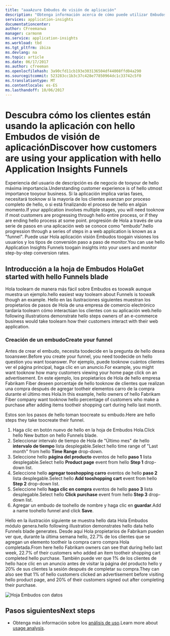 ```yaml
---
title: "aaaAzure Embudos de visión de aplicación"
description: "Obtenga información acerca de cómo puede utilizar Embudos toodiscover cómo interactúan los clientes con la aplicación."
services: application-insights
documentationcenter: 
author: CFreemanwa
manager: carmonm
ms.service: application-insights
ms.workload: tbd
ms.tgt_pltfrm: ibiza
ms.devlang: na
ms.topic: article
ms.date: 06/17/2017
ms.author: cfreeman
ms.openlocfilehash: 3a90cfd11cb193e303136504df44008ffd04a290
ms.sourcegitcommit: 523283cc1b3c37c428e77850964dc1c33742c5f0
ms.translationtype: MT
ms.contentlocale: es-ES
ms.lasthandoff: 10/06/2017
---
```

# <a name="discover-how-customers-are-using-your-application-with-hello-application-insights-funnels"></a><span data-ttu-id="20ff3-103">Descubra cómo los clientes están usando la aplicación con hello Embudos de visión de aplicación</span><span class="sxs-lookup"><span data-stu-id="20ff3-103">Discover how customers are using your application with hello Application Insights Funnels</span></span>

<span data-ttu-id="20ff3-104">Experiencia del usuario de descripción es de negocio de tooyour de hello máxima importancia.</span><span class="sxs-lookup"><span data-stu-id="20ff3-104">Understanding customer experience is of hello utmost importance tooyour business.</span></span> <span data-ttu-id="20ff3-105">Si la aplicación implica varias fases, necesitará tooknow si la mayoría de los clientes avanzan por proceso completo de hello, o si está finalizando el proceso de hello en algún momento.</span><span class="sxs-lookup"><span data-stu-id="20ff3-105">If your application involves multiple stages, you will need tooknow if most customers are progressing through hello entire process, or if they are ending hello process at some point.</span></span> <span data-ttu-id="20ff3-106">progresión de Hola a través de una serie de pasos en una aplicación web se conoce como "embudo".</span><span class="sxs-lookup"><span data-stu-id="20ff3-106">hello progression through a series of steps in a web application is known as a "funnel".</span></span> <span data-ttu-id="20ff3-107">Puede usar Hola aplicación visión Embudos toogain visiones los usuarios y los tipos de conversión paso a paso de monitor.</span><span class="sxs-lookup"><span data-stu-id="20ff3-107">You can use hello Application Insights Funnels toogain insights into your users and monitor step-by-step conversion rates.</span></span> 

## <a name="get-started-with-hello-funnels-blade"></a><span data-ttu-id="20ff3-108">Introducción a la hoja de Embudos Hola</span><span class="sxs-lookup"><span data-stu-id="20ff3-108">Get started with hello Funnels blade</span></span>
<span data-ttu-id="20ff3-109">Hola toolearn de manera más fácil sobre Embudos es toowalk aunque muestra un ejemplo.</span><span class="sxs-lookup"><span data-stu-id="20ff3-109">hello easiest way toolearn about Funnels is toowalk though an example.</span></span> <span data-ttu-id="20ff3-110">Hello en las ilustraciones siguientes muestran los propietarios de pasos de Hola de una empresa de comercio electrónico tardaría toolearn cómo interactúan los clientes con su aplicación web.</span><span class="sxs-lookup"><span data-stu-id="20ff3-110">hello following illustrations demonstrate hello steps owners of an e-commerce business would take toolearn how their customers interact with their web application.</span></span>  

### <a name="create-your-funnel"></a><span data-ttu-id="20ff3-111">Creación de un embudo</span><span class="sxs-lookup"><span data-stu-id="20ff3-111">Create your funnel</span></span>
<span data-ttu-id="20ff3-112">Antes de crear el embudo, necesita toodecide en la pregunta de hello desea tooanswer.</span><span class="sxs-lookup"><span data-stu-id="20ff3-112">Before you create your funnel, you need toodecide on hello question you want tooanswer.</span></span> <span data-ttu-id="20ff3-113">Por ejemplo, puede tooknow cuántos clientes ver el página principal, haga clic en un anuncio.</span><span class="sxs-lookup"><span data-stu-id="20ff3-113">For example, you might want tooknow how many customers viewing your home page click on an advertisement.</span></span> <span data-ttu-id="20ff3-114">En este ejemplo, los propietarios de Hola de hello empresa Fabrikam Fiber deseen porcentaje de hello tooknow de clientes que realizan una compra después de agregar tootheir elementos carro de la compra durante el último mes Hola.</span><span class="sxs-lookup"><span data-stu-id="20ff3-114">In this example, hello owners of hello Fabrikam Fiber company want tooknow hello percentage of customers who make a purchase after adding items tootheir shopping cart during hello last month.</span></span>

<span data-ttu-id="20ff3-115">Estos son los pasos de hello toman toocreate su embudo.</span><span class="sxs-lookup"><span data-stu-id="20ff3-115">Here are hello steps they take toocreate their funnel.</span></span>

1. <span data-ttu-id="20ff3-116">Haga clic en botón nuevo de hello en la hoja de Embudos Hola.</span><span class="sxs-lookup"><span data-stu-id="20ff3-116">Click hello New button on hello Funnels blade.</span></span>
1. <span data-ttu-id="20ff3-117">Seleccionar intervalo de tiempo de Hola de "Último mes" de hello **intervalo de tiempo** lista desplegable.</span><span class="sxs-lookup"><span data-stu-id="20ff3-117">Select hello time range of "Last month" from hello **Time Range** drop-down.</span></span> 
1. <span data-ttu-id="20ff3-118">Seleccione hello **página del producto** eventos de hello **paso 1** lista desplegable.</span><span class="sxs-lookup"><span data-stu-id="20ff3-118">Select hello **Product page** event from hello **Step 1** drop-down list.</span></span> 
1. <span data-ttu-id="20ff3-119">Seleccione hello **agregar tooshopping carro** eventos de hello **paso 2** lista desplegable.</span><span class="sxs-lookup"><span data-stu-id="20ff3-119">Select hello **Add tooshopping cart** event from hello **Step 2** drop-down list.</span></span>
1. <span data-ttu-id="20ff3-120">Seleccione hello **haga clic en compra** eventos de hello **paso 3** lista desplegable.</span><span class="sxs-lookup"><span data-stu-id="20ff3-120">Select hello **Click purchase** event from hello **Step 3** drop-down list.</span></span>
1. <span data-ttu-id="20ff3-121">Agregar un embudo de toohello de nombre y haga clic en **guardar**.</span><span class="sxs-lookup"><span data-stu-id="20ff3-121">Add a name toohello funnel and click **Save**.</span></span>

<span data-ttu-id="20ff3-122">Hello en la ilustración siguiente se muestra hello data Hola Embudos módulo genera.</span><span class="sxs-lookup"><span data-stu-id="20ff3-122">hello following illustration demonstrates hello data hello Funnels blade generates.</span></span> <span data-ttu-id="20ff3-123">Desde aquí Hola propietarios de Fabrikam pueden ver que, durante la última semana hello, 22.7% de los clientes que se agregan un elemento tootheir la compra carro compra Hola completada.</span><span class="sxs-lookup"><span data-stu-id="20ff3-123">From here hello Fabrikam owners can see that during hello last week, 22.7% of their customers who added an item tootheir shopping cart completed hello purchase.</span></span> <span data-ttu-id="20ff3-124">También puede ver que 1% de los clientes de hello hace clic en un anuncio antes de visitar la página del producto hello y 20% de sus clientes la sesión después de completar su compra.</span><span class="sxs-lookup"><span data-stu-id="20ff3-124">They can also see that 1% of hello customers clicked an advertisement before visiting hello product page, and 20% of their customers signed out after completing their purchase.</span></span>


![Hoja Embudos con datos](./media/app-insights-understand-usage-patterns/funnel1.png)

## <a name="next-steps"></a><span data-ttu-id="20ff3-126">Pasos siguientes</span><span class="sxs-lookup"><span data-stu-id="20ff3-126">Next steps</span></span>
- <span data-ttu-id="20ff3-127">Obtenga más información sobre los [análisis de uso](app-insights-usage-overview.md).</span><span class="sxs-lookup"><span data-stu-id="20ff3-127">Learn more about [usage analysis](app-insights-usage-overview.md).</span></span> 
